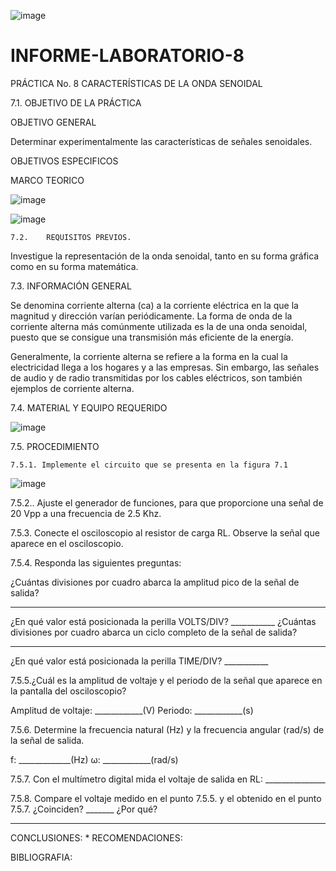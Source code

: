 ![image](https://user-images.githubusercontent.com/84587120/132115092-d30037a2-243c-473a-9f9f-32fcb30a3bfa.png)

# INFORME-LABORATORIO-8

PRÁCTICA No. 8 CARACTERÍSTICAS DE LA ONDA SENOIDAL 
 
 
7.1. OBJETIVO DE LA PRÁCTICA 

OBJETIVO GENERAL

 
Determinar experimentalmente las características de señales senoidales. 

OBJETIVOS ESPECIFICOS 
 
 MARCO TEORICO 

![image](https://user-images.githubusercontent.com/84427371/132257241-c9861848-f50c-4157-8c76-a77d9cfe76ec.png)

![image](https://user-images.githubusercontent.com/84427371/132257050-ee9b432f-1426-4631-b8c9-7579b67a8148.png)

	7.2. 	REQUISITOS PREVIOS. 
 
Investigue la representación de la onda senoidal, tanto en su forma gráfica como en su forma matemática. 
 
 
7.3. INFORMACIÓN GENERAL 
 
Se denomina corriente alterna (ca) a la corriente eléctrica en la que la magnitud y dirección varían periódicamente. La forma de onda de la corriente alterna más comúnmente utilizada es la de una onda senoidal, puesto que se consigue una transmisión más eficiente de la energía. 
 
Generalmente, la corriente alterna se refiere a la forma en la cual la electricidad llega a los hogares y a las empresas. Sin embargo, las señales de audio y de radio transmitidas por los cables eléctricos, son también ejemplos de corriente alterna. 
 
 7.4. MATERIAL Y EQUIPO REQUERIDO 
 
![image](https://user-images.githubusercontent.com/84427371/132258198-8f7cedd3-4d78-4d5a-9224-ef7cb5f2073c.png)

7.5. PROCEDIMIENTO 
 
 	7.5.1. Implemente el circuito que se presenta en la figura 7.1 

![image](https://user-images.githubusercontent.com/84427371/132258222-9a1efd3e-8c88-4883-bb66-05c2dd576058.png)

7.5.2.. Ajuste el generador de funciones, para que proporcione una señal de 20 Vpp a una frecuencia de 2.5 Khz. 
 
7.5.3. Conecte el osciloscopio al resistor de carga RL. Observe la señal que aparece en el osciloscopio. 
 
7.5.4. Responda las siguientes preguntas: 
 
¿Cuántas divisiones por cuadro abarca la amplitud pico de la señal de salida? 
___________ 
¿En qué valor está posicionada la perilla VOLTS/DIV?  ___________ 
¿Cuántas divisiones por cuadro abarca un ciclo completo de la señal de salida? 
__________ 
¿En qué valor está posicionada la perilla TIME/DIV?  ___________ 
 
7.5.5.¿Cuál es la amplitud de voltaje y el periodo de la señal que aparece en la pantalla del osciloscopio? 
 
Amplitud de voltaje: ____________(V) 
Periodo: ____________(s) 
 
7.5.6. Determine la frecuencia natural (Hz) y la frecuencia angular (rad/s) de la señal de salida. 
 
f: _____________(Hz) 
ω: ____________(rad/s) 
 
7.5.7. Con el multímetro digital mida el voltaje de salida en RL: _______________ 
 
7.5.8. Compare el voltaje medido en el punto 7.5.5. y el obtenido en el punto 7.5.7. 
¿Coinciden? _______ ¿Por qué? 
_______________________________________________ 


CONCLUSIONES:
*
RECOMENDACIONES:

BIBLIOGRAFIA:





